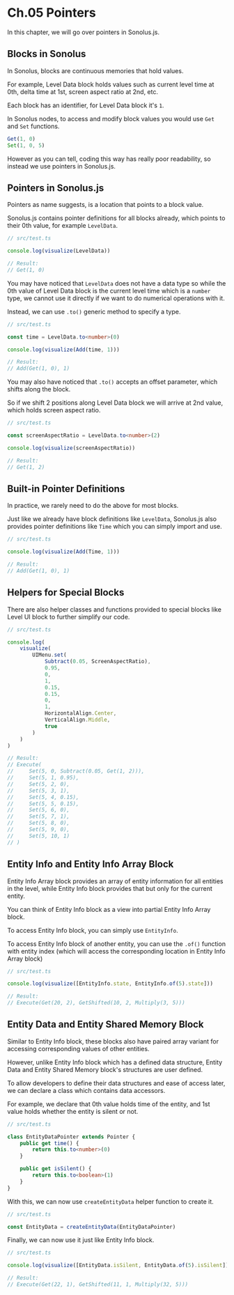 # Ch.05 Pointers

In this chapter, we will go over pointers in Sonolus.js.

## Blocks in Sonolus

In Sonolus, blocks are continuous memories that hold values.

For example, Level Data block holds values such as current level time at 0th, delta time at 1st, screen aspect ratio at 2nd, etc.

Each block has an identifier, for Level Data block it's `1`.

In Sonolus nodes, to access and modify block values you would use `Get` and `Set` functions.

```ts
Get(1, 0)
Set(1, 0, 5)
```

However as you can tell, coding this way has really poor readability, so instead we use pointers in Sonolus.js.

## Pointers in Sonolus.js

Pointers as name suggests, is a location that points to a block value.

Sonolus.js contains pointer definitions for all blocks already, which points to their 0th value, for example `LevelData`.

```ts
// src/test.ts

console.log(visualize(LevelData))

// Result:
// Get(1, 0)
```

You may have noticed that `LevelData` does not have a data type so while the 0th value of Level Data block is the current level time which is a `number` type, we cannot use it directly if we want to do numerical operations with it.

Instead, we can use `.to()` generic method to specify a type.

```ts
// src/test.ts

const time = LevelData.to<number>(0)

console.log(visualize(Add(time, 1)))

// Result:
// Add(Get(1, 0), 1)
```

You may also have noticed that `.to()` accepts an offset parameter, which shifts along the block.

So if we shift 2 positions along Level Data block we will arrive at 2nd value, which holds screen aspect ratio.

```ts
// src/test.ts

const screenAspectRatio = LevelData.to<number>(2)

console.log(visualize(screenAspectRatio))

// Result:
// Get(1, 2)
```

## Built-in Pointer Definitions

In practice, we rarely need to do the above for most blocks.

Just like we already have block definitions like `LevelData`, Sonolus.js also provides pointer definitions like `Time` which you can simply import and use.

```ts
// src/test.ts

console.log(visualize(Add(Time, 1)))

// Result:
// Add(Get(1, 0), 1)
```

## Helpers for Special Blocks

There are also helper classes and functions provided to special blocks like Level UI block to further simplify our code.

```ts
// src/test.ts

console.log(
    visualize(
        UIMenu.set(
            Subtract(0.05, ScreenAspectRatio),
            0.95,
            0,
            1,
            0.15,
            0.15,
            0,
            1,
            HorizontalAlign.Center,
            VerticalAlign.Middle,
            true
        )
    )
)

// Result:
// Execute(
//     Set(5, 0, Subtract(0.05, Get(1, 2))),
//     Set(5, 1, 0.95),
//     Set(5, 2, 0),
//     Set(5, 3, 1),
//     Set(5, 4, 0.15),
//     Set(5, 5, 0.15),
//     Set(5, 6, 0),
//     Set(5, 7, 1),
//     Set(5, 8, 0),
//     Set(5, 9, 0),
//     Set(5, 10, 1)
// )
```

## Entity Info and Entity Info Array Block

Entity Info Array block provides an array of entity information for all entities in the level, while Entity Info block provides that but only for the current entity.

You can think of Entity Info block as a view into partial Entity Info Array block.

To access Entity Info block, you can simply use `EntityInfo`.

To access Entity Info block of another entity, you can use the `.of()` function with entity index (which will access the corresponding location in Entity Info Array block)

```ts
// src/test.ts

console.log(visualize([EntityInfo.state, EntityInfo.of(5).state]))

// Result:
// Execute(Get(20, 2), GetShifted(10, 2, Multiply(3, 5)))
```

## Entity Data and Entity Shared Memory Block

Similar to Entity Info block, these blocks also have paired array variant for accessing corresponding values of other entities.

However, unlike Entity Info block which has a defined data structure, Entity Data and Entity Shared Memory block's structures are user defined.

To allow developers to define their data structures and ease of access later, we can declare a class which contains data accessors.

For example, we declare that 0th value holds time of the entity, and 1st value holds whether the entity is silent or not.

```ts
// src/test.ts

class EntityDataPointer extends Pointer {
    public get time() {
        return this.to<number>(0)
    }

    public get isSilent() {
        return this.to<boolean>(1)
    }
}
```

With this, we can now use `createEntityData` helper function to create it.

```ts
// src/test.ts

const EntityData = createEntityData(EntityDataPointer)
```

Finally, we can now use it just like Entity Info block.

```ts
// src/test.ts

console.log(visualize([EntityData.isSilent, EntityData.of(5).isSilent]))

// Result:
// Execute(Get(22, 1), GetShifted(11, 1, Multiply(32, 5)))
```
